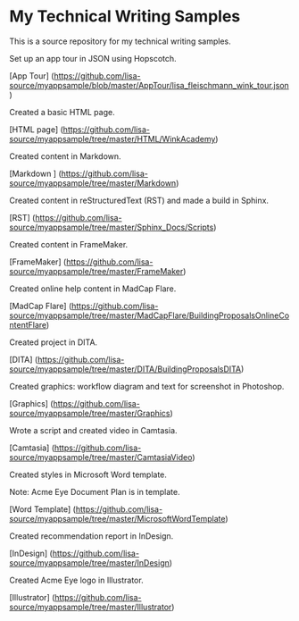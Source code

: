 # My Technical Writing Samples
This is a source repository for my technical writing samples.

Set up an app tour in JSON using Hopscotch.

[App Tour] (https://github.com/lisa-source/myappsample/blob/master/AppTour/lisa_fleischmann_wink_tour.json) 

Created a basic HTML page.

[HTML page] (https://github.com/lisa-source/myappsample/tree/master/HTML/WinkAcademy)

Created content in Markdown.

[Markdown ] (https://github.com/lisa-source/myappsample/tree/master/Markdown)

Created content in reStructuredText (RST) and made a build in Sphinx.

[RST] (https://github.com/lisa-source/myappsample/tree/master/Sphinx_Docs/Scripts)

Created content in FrameMaker.

[FrameMaker] (https://github.com/lisa-source/myappsample/tree/master/FrameMaker)

Created online help content in MadCap Flare.

[MadCap Flare] (https://github.com/lisa-source/myappsample/tree/master/MadCapFlare/BuildingProposalsOnlineContentFlare)

Created project in DITA.

[DITA] (https://github.com/lisa-source/myappsample/tree/master/DITA/BuildingProposalsDITA)

Created graphics: workflow diagram and text for screenshot in Photoshop.

[Graphics] (https://github.com/lisa-source/myappsample/tree/master/Graphics)

Wrote a script and created video in Camtasia.

[Camtasia] (https://github.com/lisa-source/myappsample/tree/master/CamtasiaVideo)

Created styles in Microsoft Word template.

Note: Acme Eye Document Plan is in template.

[Word Template] (https://github.com/lisa-source/myappsample/tree/master/MicrosoftWordTemplate)

Created recommendation report in InDesign.

[InDesign] (https://github.com/lisa-source/myappsample/tree/master/InDesign)

Created Acme Eye logo in Illustrator.

[Illustrator] (https://github.com/lisa-source/myappsample/tree/master/Illustrator)


